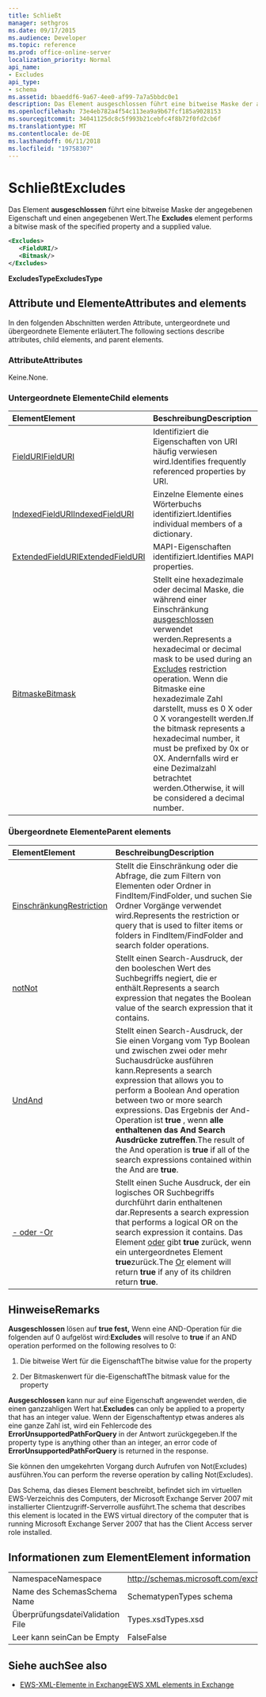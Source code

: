 ```yaml
---
title: Schließt
manager: sethgros
ms.date: 09/17/2015
ms.audience: Developer
ms.topic: reference
ms.prod: office-online-server
localization_priority: Normal
api_name:
- Excludes
api_type:
- schema
ms.assetid: bbaeddf6-9a67-4ee0-af99-7a7a5bbdc0e1
description: Das Element ausgeschlossen führt eine bitweise Maske der angegebenen Eigenschaft und einen angegebenen Wert.
ms.openlocfilehash: 73e4eb782a4f54c113ea9a9b67fcf185a9028153
ms.sourcegitcommit: 34041125dc8c5f993b21cebfc4f8b72f0fd2cb6f
ms.translationtype: MT
ms.contentlocale: de-DE
ms.lasthandoff: 06/11/2018
ms.locfileid: "19758307"
---
```

# <a name="excludes"></a><span data-ttu-id="18116-103">Schließt</span><span class="sxs-lookup"><span data-stu-id="18116-103">Excludes</span></span>

<span data-ttu-id="18116-104">Das Element **ausgeschlossen** führt eine bitweise Maske der angegebenen Eigenschaft und einen angegebenen Wert.</span><span class="sxs-lookup"><span data-stu-id="18116-104">The **Excludes** element performs a bitwise mask of the specified property and a supplied value.</span></span> 
  
```xml
<Excludes>
   <FieldURI/>
   <Bitmask/>
</Excludes>
```

 <span data-ttu-id="18116-105">**ExcludesType**</span><span class="sxs-lookup"><span data-stu-id="18116-105">**ExcludesType**</span></span>
## <a name="attributes-and-elements"></a><span data-ttu-id="18116-106">Attribute und Elemente</span><span class="sxs-lookup"><span data-stu-id="18116-106">Attributes and elements</span></span>

<span data-ttu-id="18116-107">In den folgenden Abschnitten werden Attribute, untergeordnete und übergeordnete Elemente erläutert.</span><span class="sxs-lookup"><span data-stu-id="18116-107">The following sections describe attributes, child elements, and parent elements.</span></span>
  
### <a name="attributes"></a><span data-ttu-id="18116-108">Attribute</span><span class="sxs-lookup"><span data-stu-id="18116-108">Attributes</span></span>

<span data-ttu-id="18116-109">Keine.</span><span class="sxs-lookup"><span data-stu-id="18116-109">None.</span></span>
  
### <a name="child-elements"></a><span data-ttu-id="18116-110">Untergeordnete Elemente</span><span class="sxs-lookup"><span data-stu-id="18116-110">Child elements</span></span>

|<span data-ttu-id="18116-111">**Element**</span><span class="sxs-lookup"><span data-stu-id="18116-111">**Element**</span></span>|<span data-ttu-id="18116-112">**Beschreibung**</span><span class="sxs-lookup"><span data-stu-id="18116-112">**Description**</span></span>|
|:-----|:-----|
|[<span data-ttu-id="18116-113">FieldURI</span><span class="sxs-lookup"><span data-stu-id="18116-113">FieldURI</span></span>](fielduri.md) <br/> |<span data-ttu-id="18116-114">Identifiziert die Eigenschaften von URI häufig verwiesen wird.</span><span class="sxs-lookup"><span data-stu-id="18116-114">Identifies frequently referenced properties by URI.</span></span>  <br/> |
|[<span data-ttu-id="18116-115">IndexedFieldURI</span><span class="sxs-lookup"><span data-stu-id="18116-115">IndexedFieldURI</span></span>](indexedfielduri.md) <br/> |<span data-ttu-id="18116-116">Einzelne Elemente eines Wörterbuchs identifiziert.</span><span class="sxs-lookup"><span data-stu-id="18116-116">Identifies individual members of a dictionary.</span></span>  <br/> |
|[<span data-ttu-id="18116-117">ExtendedFieldURI</span><span class="sxs-lookup"><span data-stu-id="18116-117">ExtendedFieldURI</span></span>](extendedfielduri.md) <br/> |<span data-ttu-id="18116-118">MAPI-Eigenschaften identifiziert.</span><span class="sxs-lookup"><span data-stu-id="18116-118">Identifies MAPI properties.</span></span>  <br/> |
|[<span data-ttu-id="18116-119">Bitmaske</span><span class="sxs-lookup"><span data-stu-id="18116-119">Bitmask</span></span>](bitmask.md) <br/> |<span data-ttu-id="18116-120">Stellt eine hexadezimale oder decimal Maske, die während einer Einschränkung [ausgeschlossen](excludes.md) verwendet werden.</span><span class="sxs-lookup"><span data-stu-id="18116-120">Represents a hexadecimal or decimal mask to be used during an [Excludes](excludes.md) restriction operation.</span></span> <span data-ttu-id="18116-121">Wenn die Bitmaske eine hexadezimale Zahl darstellt, muss es 0 X oder 0 X vorangestellt werden.</span><span class="sxs-lookup"><span data-stu-id="18116-121">If the bitmask represents a hexadecimal number, it must be prefixed by 0x or 0X.</span></span> <span data-ttu-id="18116-122">Andernfalls wird er eine Dezimalzahl betrachtet werden.</span><span class="sxs-lookup"><span data-stu-id="18116-122">Otherwise, it will be considered a decimal number.</span></span>  <br/> |
   
### <a name="parent-elements"></a><span data-ttu-id="18116-123">Übergeordnete Elemente</span><span class="sxs-lookup"><span data-stu-id="18116-123">Parent elements</span></span>

|<span data-ttu-id="18116-124">**Element**</span><span class="sxs-lookup"><span data-stu-id="18116-124">**Element**</span></span>|<span data-ttu-id="18116-125">**Beschreibung**</span><span class="sxs-lookup"><span data-stu-id="18116-125">**Description**</span></span>|
|:-----|:-----|
|[<span data-ttu-id="18116-126">Einschränkung</span><span class="sxs-lookup"><span data-stu-id="18116-126">Restriction</span></span>](restriction.md) <br/> |<span data-ttu-id="18116-127">Stellt die Einschränkung oder die Abfrage, die zum Filtern von Elementen oder Ordner in FindItem/FindFolder, und suchen Sie Ordner Vorgänge verwendet wird.</span><span class="sxs-lookup"><span data-stu-id="18116-127">Represents the restriction or query that is used to filter items or folders in FindItem/FindFolder and search folder operations.</span></span>  <br/> |
|[<span data-ttu-id="18116-128">not</span><span class="sxs-lookup"><span data-stu-id="18116-128">Not</span></span>](not.md) <br/> |<span data-ttu-id="18116-129">Stellt einen Search-Ausdruck, der den booleschen Wert des Suchbegriffs negiert, die er enthält.</span><span class="sxs-lookup"><span data-stu-id="18116-129">Represents a search expression that negates the Boolean value of the search expression that it contains.</span></span>  <br/> |
|[<span data-ttu-id="18116-130">Und</span><span class="sxs-lookup"><span data-stu-id="18116-130">And</span></span>](and.md) <br/> |<span data-ttu-id="18116-131">Stellt einen Search-Ausdruck, der Sie einen Vorgang vom Typ Boolean und zwischen zwei oder mehr Suchausdrücke ausführen kann.</span><span class="sxs-lookup"><span data-stu-id="18116-131">Represents a search expression that allows you to perform a Boolean And operation between two or more search expressions.</span></span> <span data-ttu-id="18116-132">Das Ergebnis der And-Operation ist **true** , wenn **alle enthaltenen das And Search Ausdrücke zutreffen**.</span><span class="sxs-lookup"><span data-stu-id="18116-132">The result of the And operation is **true** if all of the search expressions contained within the And are **true**.</span></span>  <br/> |
|[<span data-ttu-id="18116-133">- oder -</span><span class="sxs-lookup"><span data-stu-id="18116-133">Or</span></span>](or.md) <br/> |<span data-ttu-id="18116-134">Stellt einen Suche Ausdruck, der ein logisches OR Suchbegriffs durchführt darin enthaltenen dar.</span><span class="sxs-lookup"><span data-stu-id="18116-134">Represents a search expression that performs a logical OR on the search expression it contains.</span></span> <span data-ttu-id="18116-135">Das Element [oder](or.md) gibt **true** zurück, wenn ein untergeordnetes Element **true**zurück.</span><span class="sxs-lookup"><span data-stu-id="18116-135">The [Or](or.md) element will return **true** if any of its children return **true**.</span></span>  <br/> |
   
## <a name="remarks"></a><span data-ttu-id="18116-136">Hinweise</span><span class="sxs-lookup"><span data-stu-id="18116-136">Remarks</span></span>

 <span data-ttu-id="18116-137">**Ausgeschlossen** lösen auf **true fest,** Wenn eine AND-Operation für die folgenden auf 0 aufgelöst wird:</span><span class="sxs-lookup"><span data-stu-id="18116-137">**Excludes** will resolve to **true** if an AND operation performed on the following resolves to 0:</span></span> 
  
1. <span data-ttu-id="18116-138">Die bitweise Wert für die Eigenschaft</span><span class="sxs-lookup"><span data-stu-id="18116-138">The bitwise value for the property</span></span>
    
2. <span data-ttu-id="18116-139">Der Bitmaskenwert für die-Eigenschaft</span><span class="sxs-lookup"><span data-stu-id="18116-139">The bitmask value for the property</span></span>
    
 <span data-ttu-id="18116-140">**Ausgeschlossen** kann nur auf eine Eigenschaft angewendet werden, die einen ganzzahligen Wert hat.</span><span class="sxs-lookup"><span data-stu-id="18116-140">**Excludes** can only be applied to a property that has an integer value.</span></span> <span data-ttu-id="18116-141">Wenn der Eigenschaftentyp etwas anderes als eine ganze Zahl ist, wird ein Fehlercode des **ErrorUnsupportedPathForQuery** in der Antwort zurückgegeben.</span><span class="sxs-lookup"><span data-stu-id="18116-141">If the property type is anything other than an integer, an error code of **ErrorUnsupportedPathForQuery** is returned in the response.</span></span> 
  
<span data-ttu-id="18116-142">Sie können den umgekehrten Vorgang durch Aufrufen von Not(Excludes) ausführen.</span><span class="sxs-lookup"><span data-stu-id="18116-142">You can perform the reverse operation by calling Not(Excludes).</span></span>
  
<span data-ttu-id="18116-143">Das Schema, das dieses Element beschreibt, befindet sich im virtuellen EWS-Verzeichnis des Computers, der Microsoft Exchange Server 2007 mit installierter Clientzugriff-Serverrolle ausführt.</span><span class="sxs-lookup"><span data-stu-id="18116-143">The schema that describes this element is located in the EWS virtual directory of the computer that is running Microsoft Exchange Server 2007 that has the Client Access server role installed.</span></span>
  
## <a name="element-information"></a><span data-ttu-id="18116-144">Informationen zum Element</span><span class="sxs-lookup"><span data-stu-id="18116-144">Element information</span></span>

|||
|:-----|:-----|
|<span data-ttu-id="18116-145">Namespace</span><span class="sxs-lookup"><span data-stu-id="18116-145">Namespace</span></span>  <br/> |http://schemas.microsoft.com/exchange/services/2006/types  <br/> |
|<span data-ttu-id="18116-146">Name des Schemas</span><span class="sxs-lookup"><span data-stu-id="18116-146">Schema Name</span></span>  <br/> |<span data-ttu-id="18116-147">Schematypen</span><span class="sxs-lookup"><span data-stu-id="18116-147">Types schema</span></span>  <br/> |
|<span data-ttu-id="18116-148">Überprüfungsdatei</span><span class="sxs-lookup"><span data-stu-id="18116-148">Validation File</span></span>  <br/> |<span data-ttu-id="18116-149">Types.xsd</span><span class="sxs-lookup"><span data-stu-id="18116-149">Types.xsd</span></span>  <br/> |
|<span data-ttu-id="18116-150">Leer kann sein</span><span class="sxs-lookup"><span data-stu-id="18116-150">Can be Empty</span></span>  <br/> |<span data-ttu-id="18116-151">False</span><span class="sxs-lookup"><span data-stu-id="18116-151">False</span></span>  <br/> |
   
## <a name="see-also"></a><span data-ttu-id="18116-152">Siehe auch</span><span class="sxs-lookup"><span data-stu-id="18116-152">See also</span></span>



- [<span data-ttu-id="18116-153">EWS-XML-Elemente in Exchange</span><span class="sxs-lookup"><span data-stu-id="18116-153">EWS XML elements in Exchange</span></span>](ews-xml-elements-in-exchange.md)

